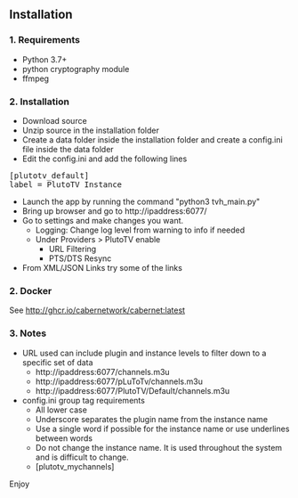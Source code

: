 
## Installation
### 1. Requirements
- Python 3.7+
- python cryptography module
- ffmpeg

### 2. Installation
- Download source
- Unzip source in the installation folder
- Create a data folder inside the installation folder and create a config.ini file inside the data folder
- Edit the config.ini and add the following lines
<pre>
[plutotv_default]
label = PlutoTV Instance
</pre>
- Launch the app by running the command "python3 tvh_main.py"
- Bring up browser and go to http://ipaddress:6077/
- Go to settings and make changes you want.
    - Logging: Change log level from warning to info if needed
    - Under Providers > PlutoTV enable
        - URL Filtering
        - PTS/DTS Resync
- From XML/JSON Links try some of the links

### 2. Docker
See http://ghcr.io/cabernetwork/cabernet:latest

### 3. Notes
- URL used can include plugin and instance levels to filter down to a specific set of data
    - http://ipaddress:6077/channels.m3u
    - http://ipaddress:6077/pLuToTv/channels.m3u
    - http://ipaddress:6077/PlutoTV/Default/channels.m3u
- config.ini group tag requirements
    - All lower case
    - Underscore separates the plugin name from the instance name
    - Use a single word if possible for the instance name or use underlines between words
    - Do not change the instance name.  It is used throughout the system and is difficult to change.
    - [plutotv_mychannels]

Enjoy
